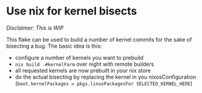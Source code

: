 # Use nix for kernel bisects

*Disclaimer: This is WIP*

This flake can be used to build a number of kernel commits for the sake of bisecting a bug.
The basic idea is this:

- configure a number of kernels you want to prebuild
- `nix build .#kernelFarm` over night with remote builders
- all requested kernels are now prebuilt in your nix store
- do the actual bisecting by replacing the kernel in you nixosConfiguration (`boot.kernelPackages = pkgs.linuxPackagesFor SELECTED_KERNEL_HERE`)
